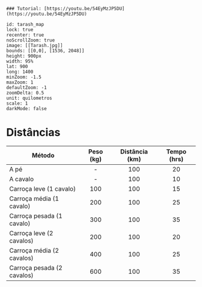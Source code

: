 

```leaflet  
### Tutorial: [https://youtu.be/54EyMzJP5DU](https://youtu.be/54EyMzJP5DU)  

id: tarash_map  
lock: true  
recenter: true  
noScrollZoom: true  
image: [[Tarash.jpg]]  
bounds: [[0,0], [1536, 2048]]  
height: 900px  
width: 95%  
lat: 900
long: 1400
minZoom: -1.5  
maxZoom: 1
defaultZoom: -1  
zoomDelta: 0.5  
unit: quilometros  
scale: 1  
darkMode: false 
```


# Distâncias

| Método                     | Peso (kg) | Distância (km) | Tempo (hrs) |
| -------------------------- | :-------: | :------------: | :---------: |
| A pé                       |     -     |      100       |     20      |
| A cavalo                   |     -     |      100       |     10      |
| Carroça leve (1 cavalo)    |    100    |      100       |     15      |
| Carroça média (1 cavalo)   |    200    |      100       |     25      |
| Carroça pesada (1 cavalo)  |    300    |      100       |     35      |
| Carroça leve (2 cavalos)   |    200    |      100       |     20      |
| Carroça média (2 cavalos)  |    400    |      100       |     25      |
| Carroça pesada (2 cavalos) |    600    |      100       |     35      |
